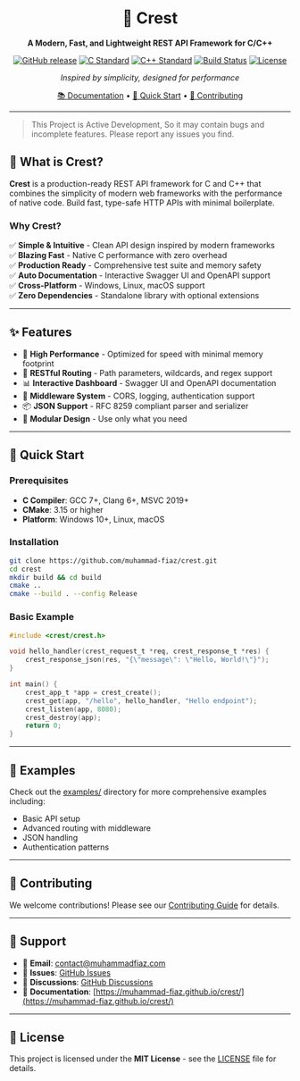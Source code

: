 <div align="center">

# 🌊 Crest

**A Modern, Fast, and Lightweight REST API Framework for C/C++**

[![GitHub release](https://img.shields.io/github/v/release/muhammad-fiaz/crest)](https://github.com/muhammad-fiaz/crest/releases)
[![C Standard](https://img.shields.io/badge/c-11%2B-brightgreen.svg)](https://en.cppreference.com/w/c/11)
[![C++ Standard](https://img.shields.io/badge/c++-17%2B-brightgreen.svg)](https://en.cppreference.com/w/cpp/17)
[![Build Status](https://github.com/muhammad-fiaz/crest/actions/workflows/build.yml/badge.svg)](https://github.com/muhammad-fiaz/crest/actions)
[![License](https://img.shields.io/github/license/muhammad-fiaz/crest)](LICENSE)

*Inspired by simplicity, designed for performance*

[📚 Documentation](https://muhammad-fiaz.github.io/crest/) • [🚀 Quick Start](#-quick-start) • [🤝 Contributing](CONTRIBUTING.md)

</div>

---

> This Project is Active Development, So it may contain bugs and incomplete features. Please report any issues you find.

## 🎯 What is Crest?

**Crest** is a production-ready REST API framework for C and C++ that combines the simplicity of modern web frameworks with the performance of native code. Build fast, type-safe HTTP APIs with minimal boilerplate.

### Why Crest?

✅ **Simple & Intuitive** - Clean API design inspired by modern frameworks  
✅ **Blazing Fast** - Native C performance with zero overhead  
✅ **Production Ready** - Comprehensive test suite and memory safety  
✅ **Auto Documentation** - Interactive Swagger UI and OpenAPI support  
✅ **Cross-Platform** - Windows, Linux, macOS support  
✅ **Zero Dependencies** - Standalone library with optional extensions  

---

## ✨ Features

- 🚀 **High Performance** - Optimized for speed with minimal memory footprint
- 🎯 **RESTful Routing** - Path parameters, wildcards, and regex support
- 📊 **Interactive Dashboard** - Swagger UI and OpenAPI documentation
- 🔧 **Middleware System** - CORS, logging, authentication support
- 📦 **JSON Support** - RFC 8259 compliant parser and serializer
- 🔌 **Modular Design** - Use only what you need

---

## 🚀 Quick Start

### Prerequisites

- **C Compiler**: GCC 7+, Clang 6+, MSVC 2019+
- **CMake**: 3.15 or higher
- **Platform**: Windows 10+, Linux, macOS

### Installation

```bash
git clone https://github.com/muhammad-fiaz/crest.git
cd crest
mkdir build && cd build
cmake ..
cmake --build . --config Release
```

### Basic Example

```c
#include <crest/crest.h>

void hello_handler(crest_request_t *req, crest_response_t *res) {
    crest_response_json(res, "{\"message\": \"Hello, World!\"}");
}

int main() {
    crest_app_t *app = crest_create();
    crest_get(app, "/hello", hello_handler, "Hello endpoint");
    crest_listen(app, 8080);
    crest_destroy(app);
    return 0;
}
```

---

## 📖 Examples

Check out the [examples/](examples/) directory for more comprehensive examples including:
- Basic API setup
- Advanced routing with middleware
- JSON handling
- Authentication patterns

---

## 🤝 Contributing

We welcome contributions! Please see our [Contributing Guide](CONTRIBUTING.md) for details.

---

## 📍 Support

- 📧 **Email**: [contact@muhammadfiaz.com](mailto:contact@muhammadfiaz.com)
- 🐛 **Issues**: [GitHub Issues](https://github.com/muhammad-fiaz/crest/issues)
- 💬 **Discussions**: [GitHub Discussions](https://github.com/muhammad-fiaz/crest/discussions)
- 📖 **Documentation**: [https://muhammad-fiaz.github.io/crest/](https://muhammad-fiaz.github.io/crest/)

---

## 📄 License

This project is licensed under the **MIT License** - see the [LICENSE](LICENSE) file for details.
